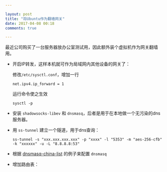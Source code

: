 ```yaml
---

layout: post
title: "将Ubuntu作为翻墙网关"
date: 2017-04-08 00:18
comments: true

---
```

最近公司购买了一台服务器放办公室测试用，因此额外装个虚拟机作为网关翻墙用。

* 开启IP转发，这样本机就可作为局域网内其他设备的网关了：

  修改`/etc/sysctl.conf`，增加一行

  ```
  net.ipv4.ip_forward = 1
  ```
  运行命令使之生效
  ```
  sysctl -p
  ```

* 安装 `shadowsocks-libev` 和 `dnsmasq`，后者是用于在本地做一个无污染的dns服务器。

* 用 `ss-tunnel` 建立一个隧道，用于dns查询：

  ```
  ss-tunnel -s "xxx.xxx.xxx.xxx" -p "xxxx" -l "5353" -m "aes-256-cfb" -k "xxxxxx" -u -L "8.8.8.8:53"
  ```

* 根据 [dnsmasq-china-list](https://github.com/felixonmars/dnsmasq-china-list) 的例子来配置 `dnsmasq`

* 增加路由表：